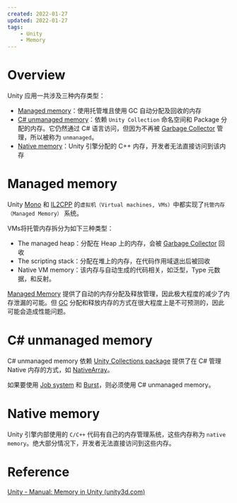 ```yaml
---
created: 2022-01-27
updated: 2022-01-27
tags:
    - Unity
    - Memory
---
```

# Overview

Unity 应用一共涉及三种内存类型：
- [Managed memory](#Managed%20memory)：使用托管堆且使用 GC 自动分配及回收的内存
- [C# unmanaged memory](#C%20unmanaged%20memory)：依赖 `Unity Collection` 命名空间和 Package 分配的内存。它仍然通过 C# 语言访问，但因为不再被 [Garbage Collector](Memory/Garbage%20Collector.md) 管理，所以被称为 `unmanaged`。
- [Native memory](#Native%20memory)：Unity 引擎分配的 C++ 内存，开发者无法直接访问到该内存


# Managed memory

Unity [Mono](Scripting%20Architecture/Scripting%20backends/Mono.md) 和 [IL2CPP](Scripting%20Architecture/Scripting%20backends/IL2CPP.md) 的`虚拟机（Virtual machines, VMs）`中都实现了`托管内存（Managed Memory）` 系统。

VMs将托管内存拆分为如下三种类型：
- The managed heap：分配在 Heap 上的内存，会被 [Garbage Collector](Memory/Garbage%20Collector.md) 回收
- The scripting stack：分配在堆上的内存，在代码作用域退出后被回收
- Native VM memory：该内存与自动生成的代码相关，如泛型，Type 元数据，和反射。


[Managed Memory](Memory/Managed%20Memory.md) 提供了自动的内存分配及释放管理，因此极大程度的减少了内存泄漏的可能。但 [GC](Memory/Garbage%20Collector.md) 分配和释放内存的方式在很大程度上是不可预测的，因此可能会造成性能问题。


# C# unmanaged memory

C# unmanaged memory 依赖 [Unity Collections package](https://docs.unity3d.com/Packages/com.unity.collections@latest/) 提供了在 C# 管理 Native 内存的方式，如 [NativeArray](https://docs.unity3d.com/2020.3/Documentation/ScriptReference/Unity.Collections.NativeArray_1.html)。

如果要使用 [Job system](https://docs.unity3d.com/2020.3/Documentation/Manual/JobSystem.html) 和 [Burst](http://docs.unity3d.com/Packages/com.unity.burst@latest)，则必须使用 C# unmanaged memory。

# Native memory

Unity 引擎内部使用的 `C/C++` 代码有自己的内存管理系统，这些内存称为 `native memory`。绝大部分情况下，开发者无法直接访问到这些内存。

# Reference

[Unity - Manual: Memory in Unity (unity3d.com)](https://docs.unity3d.com/2020.3/Documentation/Manual/performance-memory-overview.html)
